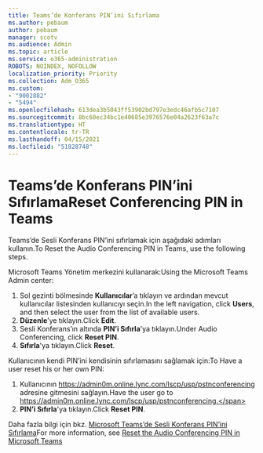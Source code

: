 ```yaml
---
title: Teams’de Konferans PIN’ini Sıfırlama
ms.author: pebaum
author: pebaum
manager: scotv
ms.audience: Admin
ms.topic: article
ms.service: o365-administration
ROBOTS: NOINDEX, NOFOLLOW
localization_priority: Priority
ms.collection: Adm_O365
ms.custom:
- "9002882"
- "5494"
ms.openlocfilehash: 613dea3b5043ff53902bd797e3edc46afb5c7107
ms.sourcegitcommit: 8bc60ec34bc1e40685e3976576e04a2623f63a7c
ms.translationtype: HT
ms.contentlocale: tr-TR
ms.lasthandoff: 04/15/2021
ms.locfileid: "51828748"
---
```

# <a name="reset-conferencing-pin-in-teams"></a><span data-ttu-id="76fba-102">Teams’de Konferans PIN’ini Sıfırlama</span><span class="sxs-lookup"><span data-stu-id="76fba-102">Reset Conferencing PIN in Teams</span></span>

<span data-ttu-id="76fba-103">Teams’de Sesli Konferans PIN’ini sıfırlamak için aşağıdaki adımları kullanın.</span><span class="sxs-lookup"><span data-stu-id="76fba-103">To Reset the Audio Conferencing PIN in Teams, use the following steps.</span></span>  

<span data-ttu-id="76fba-104">Microsoft Teams Yönetim merkezini kullanarak:</span><span class="sxs-lookup"><span data-stu-id="76fba-104">Using the Microsoft Teams Admin center:</span></span>

1. <span data-ttu-id="76fba-105">Sol gezinti bölmesinde **Kullanıcılar**’a tıklayın ve ardından mevcut kullanıcılar listesinden kullanıcıyı seçin.</span><span class="sxs-lookup"><span data-stu-id="76fba-105">In the left navigation, click **Users**, and then select the user from the list of available users.</span></span>
2. <span data-ttu-id="76fba-106">**Düzenle**’ye tıklayın.</span><span class="sxs-lookup"><span data-stu-id="76fba-106">Click **Edit**.</span></span>
3. <span data-ttu-id="76fba-107">Sesli Konferans’ın altında **PIN’i Sıfırla**’ya tıklayın.</span><span class="sxs-lookup"><span data-stu-id="76fba-107">Under Audio Conferencing, click **Reset PIN**.</span></span>
4. <span data-ttu-id="76fba-108">**Sıfırla**'ya tıklayın.</span><span class="sxs-lookup"><span data-stu-id="76fba-108">Click **Reset**.</span></span>

<span data-ttu-id="76fba-109">Kullanıcının kendi PIN’ini kendisinin sıfırlamasını sağlamak için:</span><span class="sxs-lookup"><span data-stu-id="76fba-109">To Have a user reset his or her own PIN:</span></span>
1. <span data-ttu-id="76fba-110">Kullanıcının https://admin0m.online.lync.com/lscp/usp/pstnconferencing adresine gitmesini sağlayın.</span><span class="sxs-lookup"><span data-stu-id="76fba-110">Have the user go to https://admin0m.online.lync.com/lscp/usp/pstnconferencing.</span></span>
2. <span data-ttu-id="76fba-111">**PIN’i Sıfırla**'ya tıklayın.</span><span class="sxs-lookup"><span data-stu-id="76fba-111">Click **Reset PIN**.</span></span>

<span data-ttu-id="76fba-112">Daha fazla bilgi için bkz. [Microsoft Teams’de Sesli Konferans PIN’ini Sıfırlama](https://docs.microsoft.com/microsoftteams/reset-the-audio-conferencing-pin-in-teams)</span><span class="sxs-lookup"><span data-stu-id="76fba-112">For more information, see [Reset the Audio Conferencing PIN in Microsoft Teams](https://docs.microsoft.com/microsoftteams/reset-the-audio-conferencing-pin-in-teams)</span></span>
